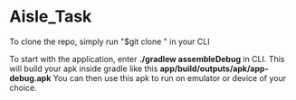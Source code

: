 # Aisle_Task

To clone the repo, simply run "$git clone <repository URL>" in your CLI

To start with the application, enter **./gradlew assembleDebug** in CLI. This will build your apk inside gradle like this **app/build/outputs/apk/app-debug.apk**
You can then use this apk to run on emulator or device of your choice.
